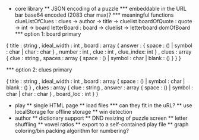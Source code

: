 * core library
** JSON encoding of a puzzle
*** embeddable in the URL bar base64 encoded (2083 char max)?
*** meaningful functions
clueListOfClues : clues -> author -> title -> cluelist
boardOfQuote : quote -> int -> board
letterBoard : board -> cluelist -> letterboard
domOfBoard
*** option 1: board primary

{ title : string
, ideal_width : int
, board : array { answer : { space : () | symbol : char | char : char }
                , number : int 
                , clue : int 
                , clue_index: int 
                }
, clues : array { clue : string
                , spaces : array { space : () | symbol : char | blank : () }
                }
}

*** option 2: clues primary

{ title : string
, ideal_width : int
, board : array { space : () | symbol : char | blank : () }
, clues : array { clue : string
                , answer : array { space : () | symbol : char | char : char }
                , board_loc : int
                }
}
* play
** single HTML page
** load files
*** can they fit in the uRL?
** use localStorage for offline storage
** win detection
* author
** dictionary support
** DND resizing of puzzle screen
** letter shuffling
** vowel ratios
** export to a self-contained play file
** graph coloring/bin packing algorithm for numbering?
